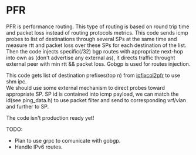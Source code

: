 # **PFR**  

PFR is performance routing. This type of routing is based on round trip time 
and packet loss instead of routing protocols metrics.
This code sends icmp probes to list of destinations through several SPs at the same time
and measure rtt and packet loss over these SPs for each destination of the list.
Then the code injects specific(/32) bgp routes with appropriate next-hop 
into own as (don't advertise any external as), it directs traffic throught 
external peer with min rtt && packet loss. Gobgp is used for routes injection.  

This code gets list of destination prefixes(top n) from [ipfixcol2pfr](https://github.com/mityagz/ipfixcol2pfr) to use shm ipc.  
We should use some external mechanism to direct probes toward appropriate SP.
SP id is contained into icmp payload, we can match the id(see ping_data.h) to use packet filter and send to corresponding vrf/vlan and further to SP.

The code isn't production ready yet!

TODO:  

* Plan to use grpc to comunicate with gobgp.   
* Handle IPv6 routes.
